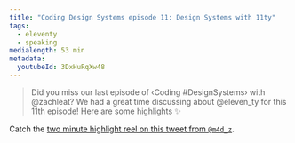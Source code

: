 ```yaml
---
title: "Coding Design Systems episode 11: Design Systems with 11ty"
tags:
  - eleventy
  - speaking
medialength: 53 min
metadata:
  youtubeId: 3DxHuRqXw48
---
```

> Did you miss our last episode of ‹Coding #DesignSystems› with @zachleat? We had a great time discussing about @eleven_ty for this 11th episode! Here are some highlights ✨

Catch the [two minute highlight reel on this tweet from `@m4d_z`](https://twitter.com/m4d_z/status/1506644072374714369).

<div class="fullwidth"><youtube-lite-player @slug="{{ metadata.youtubeId }}" @label="{{ title }}"></youtube-lite-player></div>